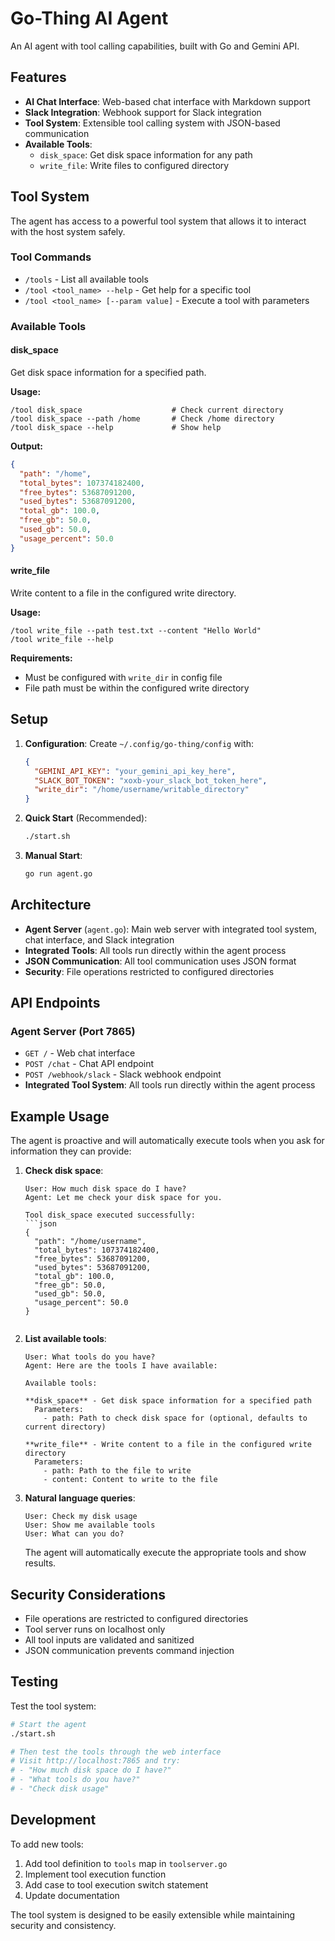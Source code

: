 # Go-Thing AI Agent

An AI agent with tool calling capabilities, built with Go and Gemini API.

## Features

- **AI Chat Interface**: Web-based chat interface with Markdown support
- **Slack Integration**: Webhook support for Slack integration
- **Tool System**: Extensible tool calling system with JSON-based communication
- **Available Tools**:
  - `disk_space`: Get disk space information for any path
  - `write_file`: Write files to configured directory

## Tool System

The agent has access to a powerful tool system that allows it to interact with the host system safely.

### Tool Commands

- `/tools` - List all available tools
- `/tool <tool_name> --help` - Get help for a specific tool
- `/tool <tool_name> [--param value]` - Execute a tool with parameters

### Available Tools

#### disk_space
Get disk space information for a specified path.

**Usage:**
```
/tool disk_space                    # Check current directory
/tool disk_space --path /home       # Check /home directory
/tool disk_space --help             # Show help
```

**Output:**
```json
{
  "path": "/home",
  "total_bytes": 107374182400,
  "free_bytes": 53687091200,
  "used_bytes": 53687091200,
  "total_gb": 100.0,
  "free_gb": 50.0,
  "used_gb": 50.0,
  "usage_percent": 50.0
}
```

#### write_file
Write content to a file in the configured write directory.

**Usage:**
```
/tool write_file --path test.txt --content "Hello World"
/tool write_file --help
```

**Requirements:**
- Must be configured with `write_dir` in config file
- File path must be within the configured write directory

## Setup

1. **Configuration**: Create `~/.config/go-thing/config` with:
   ```json
   {
     "GEMINI_API_KEY": "your_gemini_api_key_here",
     "SLACK_BOT_TOKEN": "xoxb-your_slack_bot_token_here",
     "write_dir": "/home/username/writable_directory"
   }
   ```

2. **Quick Start** (Recommended):
   ```bash
   ./start.sh
   ```

3. **Manual Start**:
   ```bash
   go run agent.go
   ```

## Architecture

- **Agent Server** (`agent.go`): Main web server with integrated tool system, chat interface, and Slack integration
- **Integrated Tools**: All tools run directly within the agent process
- **JSON Communication**: All tool communication uses JSON format
- **Security**: File operations restricted to configured directories

## API Endpoints

### Agent Server (Port 7865)
- `GET /` - Web chat interface
- `POST /chat` - Chat API endpoint
- `POST /webhook/slack` - Slack webhook endpoint
- **Integrated Tool System**: All tools run directly within the agent process

## Example Usage

The agent is proactive and will automatically execute tools when you ask for information they can provide:

1. **Check disk space**:
   ```
   User: How much disk space do I have?
   Agent: Let me check your disk space for you.
   
   Tool disk_space executed successfully:
   ```json
   {
     "path": "/home/username",
     "total_bytes": 107374182400,
     "free_bytes": 53687091200,
     "used_bytes": 53687091200,
     "total_gb": 100.0,
     "free_gb": 50.0,
     "used_gb": 50.0,
     "usage_percent": 50.0
   }
   ```
   ```

2. **List available tools**:
   ```
   User: What tools do you have?
   Agent: Here are the tools I have available:
   
   Available tools:
   
   **disk_space** - Get disk space information for a specified path
     Parameters:
       - path: Path to check disk space for (optional, defaults to current directory)
   
   **write_file** - Write content to a file in the configured write directory
     Parameters:
       - path: Path to the file to write
       - content: Content to write to the file
   ```

3. **Natural language queries**:
   ```
   User: Check my disk usage
   User: Show me available tools
   User: What can you do?
   ```
   The agent will automatically execute the appropriate tools and show results.

## Security Considerations

- File operations are restricted to configured directories
- Tool server runs on localhost only
- All tool inputs are validated and sanitized
- JSON communication prevents command injection

## Testing

Test the tool system:

```bash
# Start the agent
./start.sh

# Then test the tools through the web interface
# Visit http://localhost:7865 and try:
# - "How much disk space do I have?"
# - "What tools do you have?"
# - "Check disk usage"
```

## Development

To add new tools:

1. Add tool definition to `tools` map in `toolserver.go`
2. Implement tool execution function
3. Add case to tool execution switch statement
4. Update documentation

The tool system is designed to be easily extensible while maintaining security and consistency.